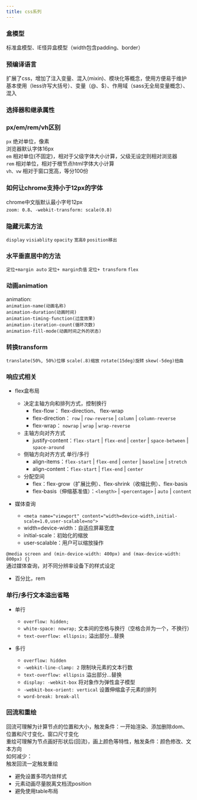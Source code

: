 ```yaml
---
title: css系列
---
```


### 盒模型
标准盒模型、IE怪异盒模型（width包含padding、border）

### 预编译语言
扩展了css，增加了注入变量、混入(mixin)、模块化等概念，使用方便易于维护   
基本使用（less许写大括号）、变量（@、$）、作用域（sass无全局变量概念）、混入

### 选择器和继承属性

### px/em/rem/vh区别
```px``` 绝对单位，像素   
浏览器默认字体16px   
```em``` 相对单位(不固定)，相对于父级字体大小计算，父级无设定则相对浏览器   
```rem``` 相对单位，相对于根节点html字体大小计算   
```vh、vw``` 相对于窗口宽高，等分100份

### 如何让chrome支持小于12px的字体
chrome中文版默认最小字号12px   
```zoom: 0.8```、```-webkit-transform: scale(0.8)```

### 隐藏元素方法
```display```  ```visiablity```  ```opacity```  ```宽高0```  ```position移出```

### 水平垂直居中的方法
```定位+margin auto```  ```定位+ margin负值```  ```定位+ transform```  ```flex```

### 动画animation
animation:   
```animation-name(动画名称)```   
```animation-duration(动画时间)```   
```animation-timing-function(过度效果)```   
```animation-iteration-count(循环次数)```   
```animation-fill-mode(动画时间之外的状态)```

### 转换transform
```translate(50%, 50%)位移```  ```scale(.8)缩放```  ```rotate(15deg)旋转```  ```skew(-5deg)扭曲```

### 响应式相关
* flex盒布局
  * 决定主轴方向和排列方式，控制换行
    * flex-flow： flex-direction、 flex-wrap
    * flex-direction： ```row``` | ```row-reverse``` | ```column``` | ```column-reverse```
    * flex-wrap： ```nowrap``` | ```wrap``` | ```wrap-reverse```
  * 主轴方向对齐方式
    * justify-content：```flex-start``` | ```flex-end``` | ```center``` | ```space-between``` | ```space-around```
  * 侧轴方向对齐方式 单行/多行
    * align-items：```flex-start``` | ```flex-end``` | ```center``` | ```baseline``` | ```stretch```
    * align-content：```flex-start``` | ```flex-end``` | ```center``` 
  * 分配空间
    * flex：flex-grow（扩展比例）、flex-shrink（收缩比例）、flex-basis
    * flex-basis（伸缩基准值）：```<length>``` | ```<percentage>``` | ```auto``` | ```content```

* 媒体查询   
  * ```<meta name="viewport" content="width=device-width,initial-scale=1.0,user-scalable=no">```   
  * width=device-width：自适应屏幕宽度
  * initial-scale：初始化的缩放
  * user-scalable：用户可以缩放操作   

```@media screen and (min-device-width: 400px) and (max-device-width: 800px) {}```   
通过媒体查询，对不同分辨率设备下的样式设定

* 百分比，rem

### 单行/多行文本溢出省略
* 单行
  * ```overflow: hidden;```
  * ```white-space: nowrap;```  文本间的空格与换行（空格合并为一个，不换行）
  * ```text-overflow: ellipsis;```  溢出部分...替换

* 多行
  * ```overflow: hidden```
  * ```-webkit-line-clamp: 2``` 限制块元素的文本行数
  * ```text-overflow: ellipsis``` 溢出部分...替换
  * ```display: -webkit-box``` 将对象作为弹性盒子模型
  * ```-webkit-box-orient: vertical``` 设置伸缩盒子元素的排列
  * ```word-break: break-all```

### 回流和重绘
回流可理解为计算节点的位置和大小，触发条件：一开始渲染、添加删除dom、位置和尺寸变化、窗口尺寸变化   
重绘可理解为节点画好形状后(回流)，画上颜色等特性，触发条件：颜色修改、文本方向   
如何减少：   
触发回流一定触发重绘   
* 避免设置多项内敛样式
* 元素动画尽量脱离文档流position
* 避免使用table布局

